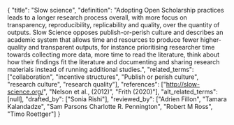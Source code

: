 {
    "title": "Slow science",
    "definition": "Adopting Open Scholarship practices leads to a longer research process overall, with more focus on transparency, reproducibility, replicability and quality, over the quantity of outputs. Slow Science opposes publish-or-perish culture and describes an academic system that allows time and resources to produce fewer higher-quality and transparent outputs, for instance prioritising researcher time towards collecting more data, more time to read the literature, think about how their findings fit the literature and documenting and sharing research materials instead of running additional studies.",
    "related_terms": ["collaboration", "incentive structures", "Publish or perish culture", "research culture", "research quality"],
    "references": ["http://slow-science.org/", "Nelson et al., (2012)", "Frith (2020)"],
    "alt_related_terms": [null],
    "drafted_by": ["Sonia Rishi"],
    "reviewed_by": ["Adrien Fillon", "Tamara Kalandadze", "Sam Parsons Charlotte R. Pennington", "Robert M Ross", "Timo Roettger"]
  }
